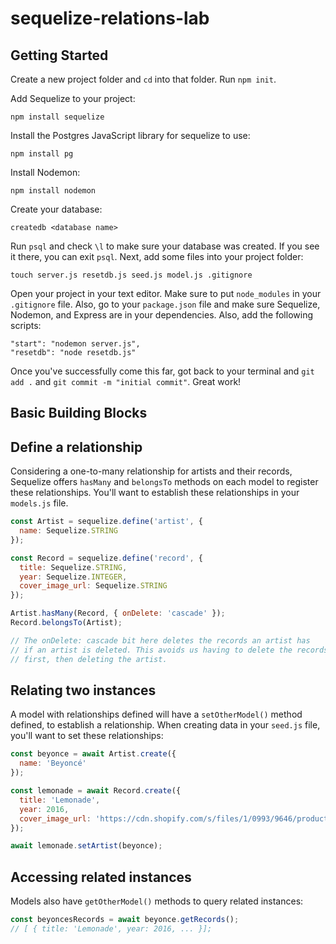 # sequelize-relations-lab

## Getting Started
Create a new project folder and `cd` into that folder. Run `npm init`. 

Add Sequelize to your project:

```
npm install sequelize
```

Install the Postgres JavaScript library for sequelize to use:

```
npm install pg
```

Install Nodemon:

```
npm install nodemon
```

Create your database:

```
createdb <database name>
```

Run `psql` and check `\l` to make sure your database was created. If you see it there, you can exit `psql`. Next, add some files into your project folder:

```
touch server.js resetdb.js seed.js model.js .gitignore
```

Open your project in your text editor. Make sure to put `node_modules` in your `.gitignore` file. Also, go to your `package.json` file and make sure Sequelize, Nodemon, and Express are in your dependencies. Also, add the following scripts:

```
"start": "nodemon server.js",
"resetdb": "node resetdb.js"
```

Once you've successfully come this far, got back to your terminal and `git add .` and `git commit -m "initial commit"`. Great work!

## Basic Building Blocks



## Define a relationship

Considering a one-to-many relationship for artists and their records, Sequelize offers `hasMany` and `belongsTo` methods on each model to register these relationships. You'll want to establish these relationships in your `models.js` file.

```js
const Artist = sequelize.define('artist', {
  name: Sequelize.STRING
});

const Record = sequelize.define('record', {
  title: Sequelize.STRING,
  year: Sequelize.INTEGER,
  cover_image_url: Sequelize.STRING
});

Artist.hasMany(Record, { onDelete: 'cascade' });
Record.belongsTo(Artist);

// The onDelete: cascade bit here deletes the records an artist has
// if an artist is deleted. This avoids us having to delete the records
// first, then deleting the artist.

```

## Relating two instances

A model with relationships defined will have a `setOtherModel()` method defined, to establish a relationship. When creating data in your `seed.js` file, you'll want to set these relationships:

```js
const beyonce = await Artist.create({
  name: 'Beyoncé'
});

const lemonade = await Record.create({
  title: 'Lemonade',
  year: 2016,
  cover_image_url: 'https://cdn.shopify.com/s/files/1/0993/9646/products/SNY533682CD.jpg',
});

await lemonade.setArtist(beyonce);
```

## Accessing related instances

Models also have `getOtherModel()` methods to query related instances:

```js
const beyoncesRecords = await beyonce.getRecords();
// [ { title: 'Lemonade', year: 2016, ... }];
```
